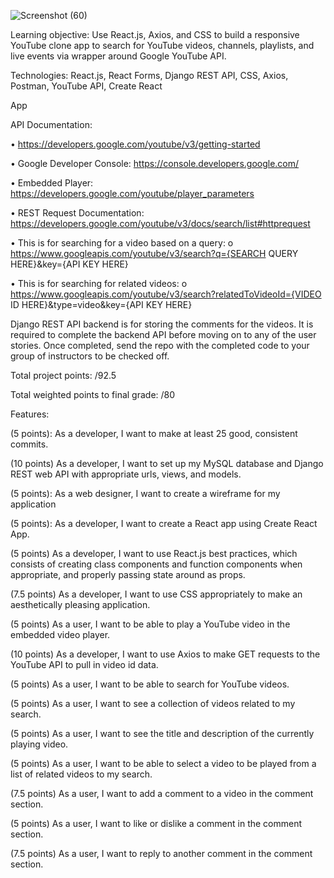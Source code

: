 ![Screenshot (60)](https://user-images.githubusercontent.com/91759734/143932957-21f56561-95ba-49cb-a6c2-29e24b8f76ac.png)

Learning objective: Use React.js, Axios, and CSS to build a responsive YouTube clone app to search for
YouTube videos, channels, playlists, and live events via wrapper around Google YouTube API.

Technologies: React.js, React Forms, Django REST API, CSS, Axios, Postman, YouTube API, Create React 

App

API Documentation:

• https://developers.google.com/youtube/v3/getting-started

• Google Developer Console: https://console.developers.google.com/

• Embedded Player: https://developers.google.com/youtube/player_parameters

• REST Request Documentation: 
https://developers.google.com/youtube/v3/docs/search/list#httprequest

• This is for searching for a video based on a query:
o https://www.googleapis.com/youtube/v3/search?q={SEARCH QUERY HERE}&key={API 
KEY HERE}

• This is for searching for related videos:
o https://www.googleapis.com/youtube/v3/search?relatedToVideoId={VIDEO ID
HERE}&type=video&key={API KEY HERE}

Django REST API backend is for storing the comments for the videos. It is required to complete the 
backend API before moving on to any of the user stories. Once completed, send the repo with the 
completed code to your group of instructors to be checked off.

Total project points: /92.5

Total weighted points to final grade: /80

Features:

(5 points): As a developer, I want to make at least 25 good, consistent commits.

(10 points) As a developer, I want to set up my MySQL database and Django REST web API with 
appropriate urls, views, and models. 

(5 points): As a web designer, I want to create a wireframe for my application

(5 points): As a developer, I want to create a React app using Create React App. 

(5 points) As a developer, I want to use React.js best practices, which consists of creating class 
components and function components when appropriate, and properly passing state around as props.

(7.5 points) As a developer, I want to use CSS appropriately to make an aesthetically pleasing 
application.

(5 points) As a user, I want to be able to play a YouTube video in the embedded video player.

(10 points) As a developer, I want to use Axios to make GET requests to the YouTube API to pull in video
id data.

(5 points) As a user, I want to be able to search for YouTube videos.

(5 points) As a user, I want to see a collection of videos related to my search.

(5 points) As a user, I want to see the title and description of the currently playing video. 

(5 points) As a user, I want to be able to select a video to be played from a list of related videos to my 
search.

(7.5 points) As a user, I want to add a comment to a video in the comment section.

(5 points) As a user, I want to like or dislike a comment in the comment section.

(7.5 points) As a user, I want to reply to another comment in the comment section. 
